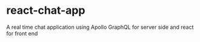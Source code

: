 # react-chat-app
A real time chat application using Apollo GraphQL for server side and react for front end
